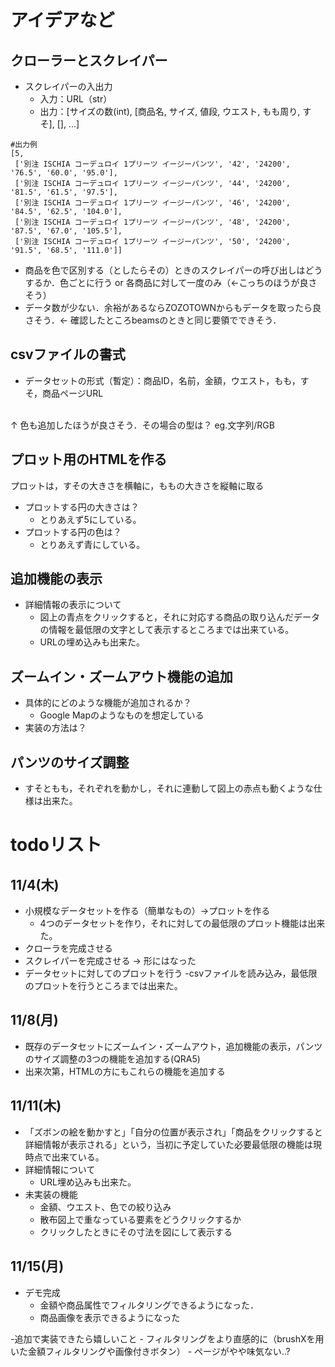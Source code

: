 
# アイデアなど
## クローラーとスクレイパー
- スクレイパーの入出力
	- 入力：URL（str）<br>
	- 出力：[サイズの数(int), [商品名, サイズ, 値段, ウエスト, もも周り, すそ], [], ...]

```:python
#出力例
[5,
 ['別注 ISCHIA コーデュロイ 1プリーツ イージーパンツ', '42', '24200', '76.5', '60.0', '95.0'],
 ['別注 ISCHIA コーデュロイ 1プリーツ イージーパンツ', '44', '24200', '81.5', '61.5', '97.5'],
 ['別注 ISCHIA コーデュロイ 1プリーツ イージーパンツ', '46', '24200', '84.5', '62.5', '104.0'],
 ['別注 ISCHIA コーデュロイ 1プリーツ イージーパンツ', '48', '24200', '87.5', '67.0', '105.5'],
 ['別注 ISCHIA コーデュロイ 1プリーツ イージーパンツ', '50', '24200', '91.5', '68.5', '111.0']]
```
- 商品を色で区別する（としたらその）ときのスクレイパーの呼び出しはどうするか．色ごとに行う or 各商品に対して一度のみ（<-こっちのほうが良さそう）
- データ数が少ない．余裕があるならZOZOTOWNからもデータを取ったら良さそう．<- 確認したところbeamsのときと同じ要領でできそう．

## csvファイルの書式
- データセットの形式（暫定）：商品ID，名前，金額，ウエスト，もも，すそ，商品ページURL
<br>
↑ 色も追加したほうが良さそう．その場合の型は？ eg.文字列/RGB

## プロット用のHTMLを作る
プロットは，すその大きさを横軸に，ももの大きさを縦軸に取る

- プロットする円の大きさは？
	- とりあえず5にしている。
- プロットする円の色は？
	- とりあえず青にしている。

## 追加機能の表示

- 詳細情報の表示について
	- 図上の青点をクリックすると，それに対応する商品の取り込んだデータの情報を最低限の文字として表示するところまでは出来ている。
	- URLの埋め込みも出来た。

## ズームイン・ズームアウト機能の追加

- 具体的にどのような機能が追加されるか？
	- Google Mapのようなものを想定している
- 実装の方法は？

## パンツのサイズ調整

- すそともも，それぞれを動かし，それに連動して図上の赤点も動くような仕様は出来た。


# todoリスト
## 11/4(木)
- 小規模なデータセットを作る（簡単なもの）→プロットを作る
	- 4つのデータセットを作り，それに対しての最低限のプロット機能は出来た。
- クローラを完成させる
- スクレイパーを完成させる -> 形にはなった
- データセットに対してのプロットを行う
	-csvファイルを読み込み，最低限のプロットを行うところまでは出来た。

## 11/8(月)
- 既存のデータセットにズームイン・ズームアウト，追加機能の表示，パンツのサイズ調整の3つの機能を追加する(QRA5)
- 出来次第，HTMLの方にもこれらの機能を追加する

## 11/11(木)
- 「ズボンの絵を動かすと」「自分の位置が表示され」「商品をクリックすると詳細情報が表示される」という，当初に予定していた必要最低限の機能は現時点で出来ている。
- 詳細情報について
	- URL埋め込みも出来た。
- 未実装の機能
	- 金額、ウエスト、色での絞り込み
	- 散布図上で重なっている要素をどうクリックするか 
	- クリックしたときにその寸法を図にして表示する

## 11/15(月)
- デモ完成
	- 金額や商品属性でフィルタリングできるようになった．
	- 商品画像を表示できるようになった

-追加で実装できたら嬉しいこと
	- フィルタリングをより直感的に（brushXを用いた金額フィルタリングや画像付きボタン）
	- ページがやや味気ない..?
